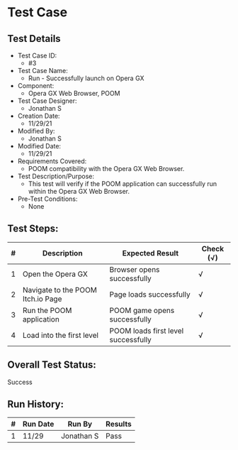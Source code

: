 # Test Case 

## Test Details

* Test Case ID:
  * #3
* Test Case Name:
  * Run - Successfully launch on Opera GX
* Component: 
  * Opera GX Web Browser, POOM
* Test Case Designer:
  * Jonathan S
* Creation Date:
  * 11/29/21
* Modified By:
  * Jonathan S
* Modified Date:
  * 11/29/21
* Requirements Covered:
  * POOM compatibility with the Opera GX Web Browser.
* Test Description/Purpose:
  * This test will verify if the POOM application can successfully run within the Opera GX Web Browser.
* Pre-Test Conditions:
  * None
## Test Steps: 
| # | Description | Expected Result | Check (√) |
| --- | --- | --- | --- |
| 1 |Open the Opera GX|Browser opens successfully|√|			
| 2 |Navigate to the POOM Itch.io Page|Page loads successfully|√|			
| 3 |Run the POOM application|POOM game opens successfully|√|			
| 4 |Load into the first level|POOM loads first level successfully|√|			

## Overall Test Status:
Success


## Run History:
| # |	Run Date |	Run By |	Results |
| --- | --- | --- | --- |
| 1 |11/29| Jonathan S |Pass|			
